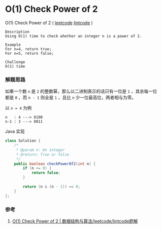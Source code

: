 #  O(1) Check Power of 2

 O(1) Check Power of 2  ( [leetcode]() [lintcode](http://www.lintcode.com/en/problem/o1-check-power-of-2/) )

```
Description
Using O(1) time to check whether an integer n is a power of 2.

Example
For n=4, return true;
For n=5, return false;

Challenge 
O(1) time
```

### 解题思路

如果一个数 `n` 是 `2` 的整数幂，那么以二进制表示的话只有一位是 `1` ，其余每一位都是 `0` ，而 `n - 1` 则全是 `1` ，且比 `n` 少一位最高位，两者相与为零。

以 `n = 4` 为例

```
n   : 4 ---> 0100
n-1 : 3 ---> 0011
```



Java 实现

```java
class Solution {
    /*
     * @param n: An integer
     * @return: True or false
     */
    public boolean checkPowerOf2(int n) {
        if (n <= 0) {
            return false;
        }
        
        return (n & (n - 1)) == 0;
    }
};
```

### 参考

1. [O(1) Check Power of 2 | 数据结构与算法/leetcode/lintcode题解](https://algorithm.yuanbin.me/zh-hans/math_and_bit_manipulation/o1_check_power_of_2.html)

